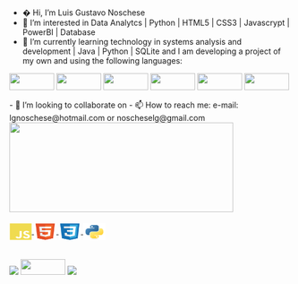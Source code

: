 - � Hi, I’m  Luis  Gustavo Noschese
- 👀 I’m interested in Data Analytcs | Python | HTML5 | CSS3 | Javascrypt | PowerBI  |  Database
- 🌱 I’m currently learning technology in systems analysis and development  | Java  | Python | SQLite and I am developing a project of my own and using the following languages:
<div>
   <img align="center" height="30" width="80" src="https://img.shields.io/badge/HTML5-E34F26?style=for-the-badge&logo=html5&logoColor=white">
   <img align="center" height="30" width="80" src="https://img.shields.io/badge/CSS3-1572B6?style=for-the-badge&logo=css3&logoColor=white">
   <img align="center" height="30" width="80" src="https://img.shields.io/badge/JavaScript-323330?style=for-the-badge&logo=javascript&logoColor=F7DF1E">
   <img align="center" height="30" width="80" src="https://img.shields.io/badge/PHP-777BB4?style=for-the-badge&logo=php&logoColor=white">
   <img align="center" height="30" width="80" src="https://img.shields.io/badge/MySQL-00000F?style=for-the-badge&logo=mysql&logoColor=white">
   <img align="center" height="30" width="80" src="https://img.shields.io/badge/SQLite-07405E?style=for-the-badge&logo=sqlite&logoColor=white">
</div>
</br>
- 💞️ I’m looking to collaborate on 
- 📫 How to reach me: e-mail: lgnoschese@hotmail.com or noscheselg@gmail.com


<div>
  <a href="https://beacons.ai/lgnoschese">
  <img height="160em" width="400px" src="https://github-readme-stats.vercel.app/api?username=lgnoschese&show_icons=true&theme=dark&include_all_commits=true&count_private=true"/>

<div style="display: inline_block"><br>
  <img align="center" height="30" width="40" src="https://raw.githubusercontent.com/devicons/devicon/master/icons/javascript/javascript-plain.svg">
  <img align="center" height="30" width="40" src="https://raw.githubusercontent.com/devicons/devicon/master/icons/html5/html5-original.svg">
  <img align="center" height="30" width="40" src="https://raw.githubusercontent.com/devicons/devicon/master/icons/css3/css3-original.svg">
  <img align="center" height="30" width="40" src="https://raw.githubusercontent.com/devicons/devicon/master/icons/python/python-original.svg">
</div>
</br></br>  
<div>
<a href="https://discord.com/channels/@me/893282749060894751" target="_blank"><img src="https://img.shields.io/badge/Discord-7289DA?style=for-the-badge&logo=discord&logoColor=white"></a>
  <a href = "mailto:https://mail.google.com/mail/u/0/?tab=rm&ogbl#inbox"><img height="28" width="80" src="https://img.shields.io/badge/Gmail-D14836?style=for-tbadge&logo=gmail&logoColor=white" target=" _blank"></a>
  <a href="https://www.linkedin.com/in/lu%C3%ADs-gustavo-noschese-13b141b7/" target="_blank"><img src="https://img.shields.io/badge/LinkedIn-0077B5?style=for-the-badge&logo=linkedin&logoColor=white" target="_blank"></a>
</div>


<!---
LGNoschese/LGNoschese is a ✨ special ✨ repository because its `README.md` (this file) appears on your GitHub profile.
You can click the Preview link to take a look at your changes.
--->
